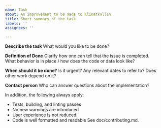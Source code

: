 ```yaml
---
name: Task
about: An improvement to be made to Klimatkollen
title: Short summary of the task
labels: ''
assignees: ''

---
```


**Describe the task**
What would you like to be done?

**Definition of Done**
Clarify how one can tell that the issue is completed. What behavior is in place / how does the code or data look like?

**When should it be done?**
Is it urgent? Any relevant dates to refer to? Does other work depend on it?

**Contact person**
Who can answer questions about the implementation?

In addition, the following always apply:
 - Tests, building, and linting passes
 - No new warnings are introduced
 - User experience is not reduced
 - Code is well formatted and readable
See doc/contributing.md.
